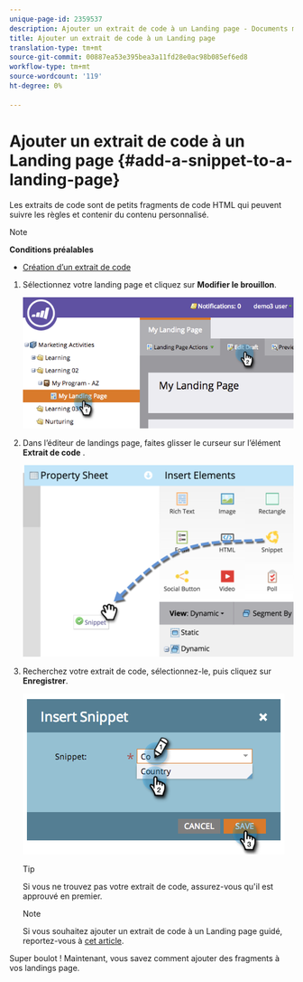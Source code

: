 ```yaml
---
unique-page-id: 2359537
description: Ajouter un extrait de code à un Landing page - Documents marketing - Documentation du produit
title: Ajouter un extrait de code à un Landing page
translation-type: tm+mt
source-git-commit: 00887ea53e395bea3a11fd28e0ac98b085ef6ed8
workflow-type: tm+mt
source-wordcount: '119'
ht-degree: 0%

---
```



# Ajouter un extrait de code à un Landing page {#add-a-snippet-to-a-landing-page}

Les extraits de code sont de petits fragments de code HTML qui peuvent suivre les règles et contenir du contenu personnalisé.

>[!NOTE]
>
>**Conditions préalables**
>
>* [Création d’un extrait de code](../../../../product-docs/personalization/segmentation-and-snippets/snippets/create-a-snippet.md)

>



1. Sélectionnez votre landing page et cliquez sur **Modifier le brouillon**.

   ![](assets/image2014-9-16-15-3a4-3a28.png)

1. Dans l’éditeur de landings page, faites glisser le curseur sur l’élément **Extrait de code** .

   ![](assets/image2015-5-21-12-3a46-3a34.png)

1. Recherchez votre extrait de code, sélectionnez-le, puis cliquez sur **Enregistrer**.

   ![](assets/image2014-9-16-15-3a4-3a14.png)

   >[!TIP]
   >
   >Si vous ne trouvez pas votre extrait de code, assurez-vous qu&#39;il est approuvé en premier.

   >[!NOTE]
   >
   >Si vous souhaitez ajouter un extrait de code à un Landing page guidé, reportez-vous à [cet article](https://docs.marketo.com/display/public/DOCS/Create+a+Guided+Landing+Page+Template).

Super boulot ! Maintenant, vous savez comment ajouter des fragments à vos landings page.
